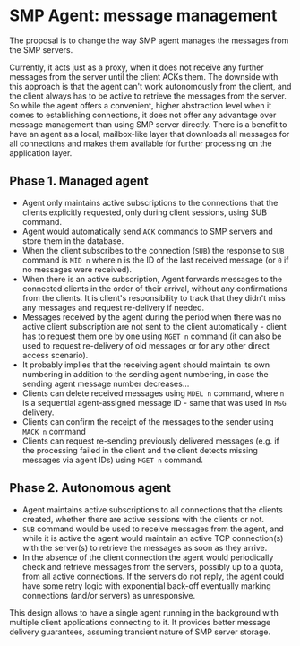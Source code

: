 # SMP Agent: message management

The proposal is to change the way SMP agent manages the messages from the SMP servers.

Currently, it acts just as a proxy, when it does not receive any further messages from the server until the client ACKs them. The downside with this approach is that the agent can't work autonomously from the client, and the client always has to be active to retrieve the messages from the server. So while the agent offers a convenient, higher abstraction level when it comes to establishing connections, it does not offer any advantage over message management than using SMP server directly. There is a benefit to have an agent as a local, mailbox-like layer that downloads all messages for all connections and makes them available for further processing on the application layer.

## Phase 1. Managed agent

- Agent only maintains active subscriptions to the connections that the clients explicitly requested, only during client sessions, using SUB command.
- Agent would automatically send `ACK` commands to SMP servers and store them in the database.
- When the client subscribes to the connection (`SUB`) the response to `SUB` command is `MID n` where n is the ID of the last received message (or `0` if no messages were received).
- When there is an active subscription, Agent forwards messages to the connected clients in the order of their arrival, without any confirmations from the clients. It is client's responsibility to track that they didn't miss any messages and request re-delivery if needed.
- Messages received by the agent during the period when there was no active client subscription are not sent to the client automatically - client has to request them one by one using `MGET n` command (it can also be used to request re-delivery of old messages or for any other direct access scenario).
- It probably implies that the receiving agent should maintain its own numbering in addition to the sending agent numbering, in case the sending agent message number decreases...
- Clients can delete received messages using `MDEL n` command, where `n` is a sequential agent-assigned message ID - same that was used in `MSG` delivery.
- Clients can confirm the receipt of the messages to the sender using `MACK n` command
- Clients can request re-sending previously delivered messages (e.g. if the processing failed in the client and the client detects missing messages via agent IDs) using `MGET n` command.

## Phase 2. Autonomous agent

- Agent maintains active subscriptions to all connections that the clients created, whether there are active sessions with the clients or not.
- `SUB` command would be used to receive messages from the agent, and while it is active the agent would maintain an active TCP connection(s) with the server(s) to retrieve the messages as soon as they arrive.
- In the absence of the client connection the agent would periodically check and retrieve messages from the servers, possibly up to a quota, from all active connections. If the servers do not reply, the agent could have some retry logic with exponential back-off eventually marking connections (and/or servers) as unresponsive.

This design allows to have a single agent running in the background with multiple client applications connecting to it. It provides better message delivery guarantees, assuming transient nature of SMP server storage.